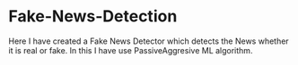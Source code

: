 # Fake-News-Detection
Here I have created a Fake News Detector which detects the News whether it is real or fake. In this I have use PassiveAggresive ML algorithm. 
